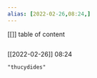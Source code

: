 ```yaml
---
alias: [2022-02-26,08:24,]
---
```

[[]]
table of content
```toc
```

[[2022-02-26]] 08:24

```query
"thucydides"
```
